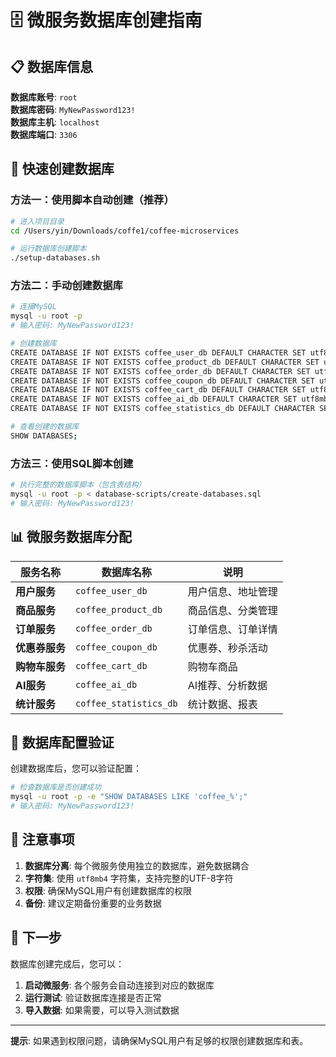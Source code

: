 # 🗄️ 微服务数据库创建指南

## 📋 数据库信息

**数据库账号**: `root`  
**数据库密码**: `MyNewPassword123!`  
**数据库主机**: `localhost`  
**数据库端口**: `3306`

## 🚀 快速创建数据库

### 方法一：使用脚本自动创建（推荐）

```bash
# 进入项目目录
cd /Users/yin/Downloads/coffe1/coffee-microservices

# 运行数据库创建脚本
./setup-databases.sh
```

### 方法二：手动创建数据库

```bash
# 连接MySQL
mysql -u root -p
# 输入密码: MyNewPassword123!

# 创建数据库
CREATE DATABASE IF NOT EXISTS coffee_user_db DEFAULT CHARACTER SET utf8mb4 COLLATE utf8mb4_unicode_ci;
CREATE DATABASE IF NOT EXISTS coffee_product_db DEFAULT CHARACTER SET utf8mb4 COLLATE utf8mb4_unicode_ci;
CREATE DATABASE IF NOT EXISTS coffee_order_db DEFAULT CHARACTER SET utf8mb4 COLLATE utf8mb4_unicode_ci;
CREATE DATABASE IF NOT EXISTS coffee_coupon_db DEFAULT CHARACTER SET utf8mb4 COLLATE utf8mb4_unicode_ci;
CREATE DATABASE IF NOT EXISTS coffee_cart_db DEFAULT CHARACTER SET utf8mb4 COLLATE utf8mb4_unicode_ci;
CREATE DATABASE IF NOT EXISTS coffee_ai_db DEFAULT CHARACTER SET utf8mb4 COLLATE utf8mb4_unicode_ci;
CREATE DATABASE IF NOT EXISTS coffee_statistics_db DEFAULT CHARACTER SET utf8mb4 COLLATE utf8mb4_unicode_ci;

# 查看创建的数据库
SHOW DATABASES;
```

### 方法三：使用SQL脚本创建

```bash
# 执行完整的数据库脚本（包含表结构）
mysql -u root -p < database-scripts/create-databases.sql
# 输入密码: MyNewPassword123!
```

## 📊 微服务数据库分配

| 服务名称 | 数据库名称 | 说明 |
|---------|-----------|------|
| **用户服务** | `coffee_user_db` | 用户信息、地址管理 |
| **商品服务** | `coffee_product_db` | 商品信息、分类管理 |
| **订单服务** | `coffee_order_db` | 订单信息、订单详情 |
| **优惠券服务** | `coffee_coupon_db` | 优惠券、秒杀活动 |
| **购物车服务** | `coffee_cart_db` | 购物车商品 |
| **AI服务** | `coffee_ai_db` | AI推荐、分析数据 |
| **统计服务** | `coffee_statistics_db` | 统计数据、报表 |

## 🔧 数据库配置验证

创建数据库后，您可以验证配置：

```bash
# 检查数据库是否创建成功
mysql -u root -p -e "SHOW DATABASES LIKE 'coffee_%';"
# 输入密码: MyNewPassword123!
```

## 📝 注意事项

1. **数据库分离**: 每个微服务使用独立的数据库，避免数据耦合
2. **字符集**: 使用 `utf8mb4` 字符集，支持完整的UTF-8字符
3. **权限**: 确保MySQL用户有创建数据库的权限
4. **备份**: 建议定期备份重要的业务数据

## 🚀 下一步

数据库创建完成后，您可以：

1. **启动微服务**: 各个服务会自动连接到对应的数据库
2. **运行测试**: 验证数据库连接是否正常
3. **导入数据**: 如果需要，可以导入测试数据

---

**提示**: 如果遇到权限问题，请确保MySQL用户有足够的权限创建数据库和表。









